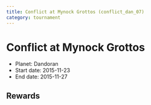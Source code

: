 ```yaml
---
title: Conflict at Mynock Grottos (conflict_dan_07)
category: tournament
---
```

# Conflict at Mynock Grottos

  * Planet: Dandoran
  * Start date: 2015-11-23
  * End date: 2015-11-27

## Rewards

